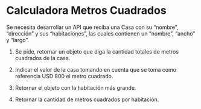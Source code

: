 # Calculadora Metros Cuadrados

Se necesita desarrollar un API que reciba una Casa con su “nombre”, “dirección” y sus
“habitaciones”, las cuales contienen un “nombre”, “ancho” y “largo”.

1) Se pide, retornar un objeto que diga la cantidad totales de metros cuadrados
de la casa.
   
2) Indicar el valor de la casa tomando en cuenta que se toma como referencia
USD 800 el metro cuadrado.
   
3) Retornar el objeto con la habitación más grande.

4) Retornar la cantidad de metros cuadrados por habitación.
